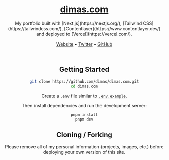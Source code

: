 <div align="center">
    <a href="https://dimas.com"><h1 align="center">dimas.com</h1></a>

<p align="center">
  My portfolio built with [Next.js](https://nextjs.org/), [Tailwind CSS](https://tailwindcss.com/), [Contentlayer](https://www.contentlayer.dev/) and deployed to [Vercel](https://vercel.com/).
</p>

<p align="center">
  <a href="https://dimas.com">Website</a> •
  <a href="https://twitter.com/dimas_">Twitter</a> •
  <a href="https://github.com/dimas">GitHub</a>
</p>

<br/>

<p align="center">
  <a href="https://vercel.com/new/clone?repository-url=https%3A%2F%2Fgithub.com%2Fdimas%2Fdimas.com&demo-title=Next.js%20Portfolio%20with%20Pageview%20Counter&demo-description=A%20Next.js%20portfolio%20with%20a%20pageview%20counter%20using%20Upstash%20Redis.&demo-url=https%3A%2F%2Fdimas.com%2F&demo-image=%2F%2Fimages.ctfassets.net%2Fe5382hct74si%2F1DA8n5a6WaP9p1FXf9LmUY%2Fc6264fa2732355787bf657df92dda8a1%2FCleanShot_2023-04-17_at_14.17.37.png&project-name=Next.js%20Portfolio%20with%20Pageview%20Counter&repository-name=nextjs-portfolio-pageview-counter&repository-url=https%3A%2F%2Fgithub.com%2Fdimas%2Fdimas.com&from=templates&integration-ids=oac_V3R1GIpkoJorr6fqyiwdhl17)
    <img src="https://vercel.com/button" alt="Deploy with Vercel"/>
  </a>
</p>

## Getting Started

```bash
git clone https://github.com/dimas/dimas.com.git
cd dimas.com
```

Create a `.env` file similar to [`.env.example`](https://github.com/dimas/dimas.com/blob/main/.env.example).

Then install dependencies and run the development server:
```sh-session
pnpm install
pnpm dev
```


## Cloning / Forking

Please remove all of my personal information (projects, images, etc.) before deploying your own version of this site.
